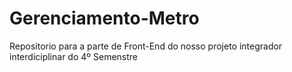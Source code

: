 # Gerenciamento-Metro
Repositorio para a parte de Front-End do nosso projeto integrador interdiciplinar do 4º Semenstre
